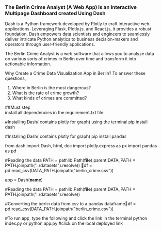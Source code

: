### The Berlin Crime Analyst (A Web App) is an Interactive Multipage Dashboard created Using Dash <br>

Dash is a Python framework developed by Plotly to craft interactive web applications. Leveraging Flask, Plotly.js, and React.js, it provides a robust foundation. Dash empowers data scientists and engineers to seamlessly deliver intricate Python analytics to business decision-makers and operators through user-friendly applications. <br>

The Berlin Crime Analyst is a web software that allows you to analyze data on various sorts of crimes in Berlin over time and transform it into actionable information.

Why Create a Crime Data Visualization App in Berlin?
To answer these questions, 

1) Where in Berlin is the most dangerous? <br>
2) What is the rate of crime growth? <br>
3) What kinds of crimes are committed? <br>

##Must step
<br>
install all dependencies in the requirement.txt file

#Installing Dash( contains plotly for graph) using the terminal
pip install dash

#Installing Dash( contains plotly for graph)
pip install pandas

from dash import Dash, html, dcc 
import plotly.express as px 
import pandas as pd 

#Reading the data
PATH = pathlib.Path(__file__).parent
DATA_PATH = PATH.joinpath("../datasets").resolve()
df = pd.read_csv(DATA_PATH.joinpath("berlin_crime.csv"))


app = Dash(__name__)

#Reading the data
PATH = pathlib.Path(__file__).parent
DATA_PATH = PATH.joinpath("../datasets").resolve()

#Converting the berlin data from csv to a pandas dataframedf = pd.read_csv(DATA_PATH.joinpath("berlin_crime.csv"))

#To run app, type the following and click the link in the terminal
python index.py or python app.py
#click on the local deployed link
